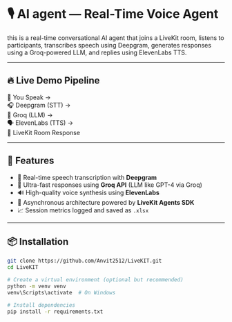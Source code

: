 # 🎙️ AI agent — Real-Time Voice Agent

this is a real-time conversational AI agent that joins a LiveKit room, listens to participants, transcribes speech using Deepgram, generates responses using a Groq-powered LLM, and replies using ElevenLabs TTS.

---

## 🔥 Live Demo Pipeline

👤 You Speak →  
🎧 Deepgram (STT) →  
🧠 Groq (LLM) →  
🗣️ ElevenLabs (TTS) →  
🔁 LiveKit Room Response

---

## 🚀 Features

- 🎤 Real-time speech transcription with **Deepgram**  
- 🧠 Ultra-fast responses using **Groq API** (LLM like GPT-4 via Groq)  
- 🔊 High-quality voice synthesis using **ElevenLabs**  
- 🧵 Asynchronous architecture powered by **LiveKit Agents SDK**  
- 📈 Session metrics logged and saved as `.xlsx`

---


## 📦 Installation

```bash
git clone https://github.com/Anvit2512/LiveKIT.git
cd LiveKIT

# Create a virtual environment (optional but recommended)
python -m venv venv
venv\Scripts\activate  # On Windows

# Install dependencies
pip install -r requirements.txt
